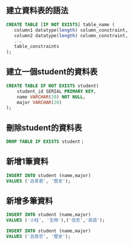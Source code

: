 ## 建立資料表的語法

```sql
CREATE TABLE [IF NOT EXISTS] table_name (
   column1 datatype(length) column_constraint,
   column2 datatype(length) column_constraint,
   ...
   table_constraints
);
```

## 建立一個student的資料表

```sql
CREATE TABLE IF NOT EXISTS student(
    student_id SERIAL PRIMARY KEY,
    name VARCHAR(20) NOT NULL,
    major VARCHAR(20)
);
```

## 刪除student的資料表

```sql
DROP TABLE IF EXISTS student；
```

## 新增1筆資料

```sql
INSERT INTO student (name,major)
VALUES ('呂育君', '歷史');
```

## 新增多筆資料

```sql
INSERT INTO student (name,major)
VALUES ('小柱', '生物'),('信忠','英語');
```

```sql
INSERT INTO student (name,major)
VALUES ('呂育忠', '歷史');
```